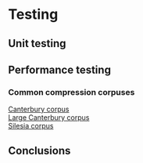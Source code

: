 # Testing

## Unit testing

## Performance testing

### Common compression corpuses
[Canterbury corpus](performancetests/canterbury.md)  
[Large Canterbury corpus](performancetests/canterbury-large.md)  
[Silesia corpus](performancetests/silesia.md)

## Conclusions